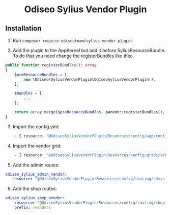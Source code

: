 <h1 align="center">Odiseo Sylius Vendor Plugin</h1>

## Installation

1. Run `composer require odiseoteam/sylius-vendor-plugin`.

2. Add the plugin to the AppKernel but add it before SyliusResourceBundle. To do that you need change the registerBundles like this:

```php
public function registerBundles(): array
{
    $preResourceBundles = [
        new \Odiseo\SyliusVendorPlugin\OdiseoSyliusVendorPlugin(),
    ];

    $bundles = [
        ...
    ];

    return array_merge($preResourceBundles, parent::registerBundles(), $bundles);
}
```
 
3. Import the config.yml:
 
```yml
    - { resource: "@OdiseoSyliusVendorPlugin/Resources/config/app/config.yml" }
```

4. Import the vendor grid:
 
```yml
    - { resource: "@OdiseoSyliusVendorPlugin/Resources/config/grids/vendor.yml" }
```

5. Add the admin routes:

```yml
odiseo_sylius_admin_vendor:
   resource: "@OdiseoSyliusVendorPlugin/Resources/config/routing/admin_vendor.yml"
```

6. Add the shop routes:

```yml
odiseo_sylius_shop_vendor:
    resource: "@OdiseoSyliusVendorPlugin/Resources/config/routing/shop_vendor.yml"
    prefix: /vendors
```

